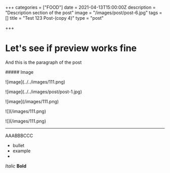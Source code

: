 +++
categories = ["FOOD"]
date = 2021-04-13T15:00:00Z
description = "Description section of the post"
image = "/images/post/post-6.jpg"
tags = []
title = "Test 123 Post-(copy 4)"
type = "post"

+++
# Let's see if preview works fine

And this is the paragraph of the post

\##### Image

!\[image\](../../images/111.png)

!\[image\](../../images/post/post-1.jpg)

!\[image\](/images/111.png)

!\[\](/images/111.png)

!\[\](/images/111.png)

<hr>

AAABBBCCC

* bullet
* example
* 

_Italic_
**Bold**